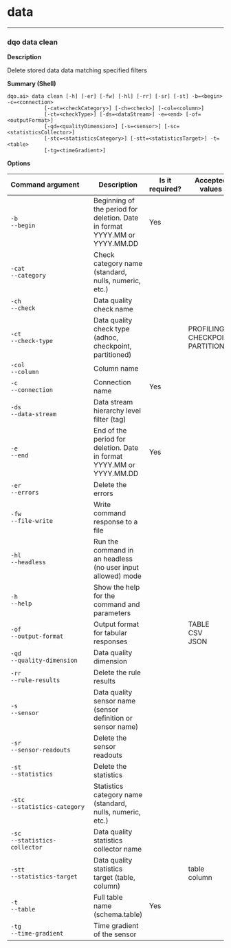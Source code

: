 # data

___
### **dqo data clean**

**Description**

Delete stored data data matching specified filters


**Summary (Shell)**
```
dqo.ai> data clean [-h] [-er] [-fw] [-hl] [-rr] [-sr] [-st] -b=<begin> -c=<connection>
            [-cat=<checkCategory>] [-ch=<check>] [-col=<column>]
            [-ct=<checkType>] [-ds=<dataStream>] -e=<end> [-of=<outputFormat>]
            [-qd=<qualityDimension>] [-s=<sensor>] [-sc=<statisticsCollector>]
            [-stc=<statisticsCategory>] [-stt=<statisticsTarget>] -t=<table>
            [-tg=<timeGradient>]

```

**Options**  
  
| Command&nbsp;argument&nbsp;&nbsp;&nbsp;&nbsp; | Description | Is it required? | Accepted values |
|-----------------------------------------------|-------------|-----------------|-----------------|
|`-b`<br/>`--begin`<br/>|Beginning of the period for deletion. Date in format YYYY.MM or YYYY.MM.DD|Yes||
|`-cat`<br/>`--category`<br/>|Check category name (standard, nulls, numeric, etc.)| ||
|`-ch`<br/>`--check`<br/>|Data quality check name| ||
|`-ct`<br/>`--check-type`<br/>|Data quality check type (adhoc, checkpoint, partitioned)| |PROFILING<br/>CHECKPOINT<br/>PARTITIONED<br/>|
|`-col`<br/>`--column`<br/>|Column name| ||
|`-c`<br/>`--connection`<br/>|Connection name|Yes||
|`-ds`<br/>`--data-stream`<br/>|Data stream hierarchy level filter (tag)| ||
|`-e`<br/>`--end`<br/>|End of the period for deletion. Date in format YYYY.MM or YYYY.MM.DD|Yes||
|`-er`<br/>`--errors`<br/>|Delete the errors| ||
|`-fw`<br/>`--file-write`<br/>|Write command response to a file| ||
|`-hl`<br/>`--headless`<br/>|Run the command in an headless (no user input allowed) mode| ||
|`-h`<br/>`--help`<br/>|Show the help for the command and parameters| ||
|`-of`<br/>`--output-format`<br/>|Output format for tabular responses| |TABLE<br/>CSV<br/>JSON<br/>|
|`-qd`<br/>`--quality-dimension`<br/>|Data quality dimension| ||
|`-rr`<br/>`--rule-results`<br/>|Delete the rule results| ||
|`-s`<br/>`--sensor`<br/>|Data quality sensor name (sensor definition or sensor name)| ||
|`-sr`<br/>`--sensor-readouts`<br/>|Delete the sensor readouts| ||
|`-st`<br/>`--statistics`<br/>|Delete the statistics| ||
|`-stc`<br/>`--statistics-category`<br/>|Statistics category name (standard, nulls, numeric, etc.)| ||
|`-sc`<br/>`--statistics-collector`<br/>|Data quality statistics collector name| ||
|`-stt`<br/>`--statistics-target`<br/>|Data quality statistics target (table, column)| |table<br/>column<br/>|
|`-t`<br/>`--table`<br/>|Full table name (schema.table)|Yes||
|`-tg`<br/>`--time-gradient`<br/>|Time gradient of the sensor| ||



